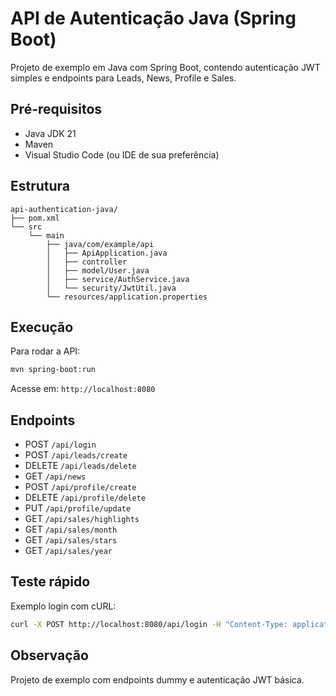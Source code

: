 # API de Autenticação Java (Spring Boot)

Projeto de exemplo em Java com Spring Boot, contendo autenticação JWT simples e endpoints para Leads, News, Profile e Sales.

## Pré-requisitos

- Java JDK 21
- Maven
- Visual Studio Code (ou IDE de sua preferência)

## Estrutura

```
api-authentication-java/
├── pom.xml
└── src
    └── main
        ├── java/com/example/api
        │   ├── ApiApplication.java
        │   ├── controller
        │   ├── model/User.java
        │   ├── service/AuthService.java
        │   └── security/JwtUtil.java
        └── resources/application.properties
```

## Execução

Para rodar a API:

```bash
mvn spring-boot:run
```

Acesse em: `http://localhost:8080`

## Endpoints

- POST `/api/login`
- POST `/api/leads/create`
- DELETE `/api/leads/delete`
- GET `/api/news`
- POST `/api/profile/create`
- DELETE `/api/profile/delete`
- PUT `/api/profile/update`
- GET `/api/sales/highlights`
- GET `/api/sales/month`
- GET `/api/sales/stars`
- GET `/api/sales/year`

## Teste rápido

Exemplo login com cURL:

```bash
curl -X POST http://localhost:8080/api/login -H "Content-Type: application/json" -d '{"username":"admin","password":"1234"}'
```

## Observação

Projeto de exemplo com endpoints dummy e autenticação JWT básica.
